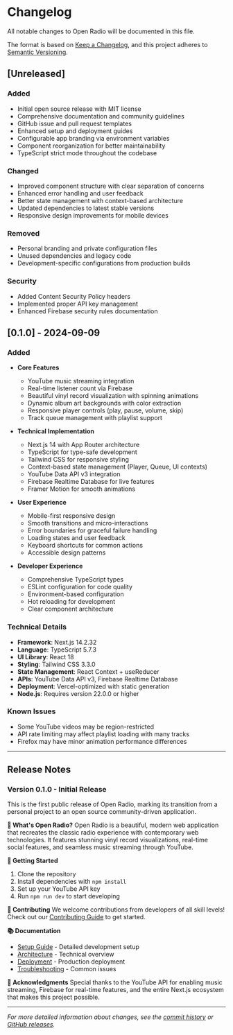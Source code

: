 # Changelog

All notable changes to Open Radio will be documented in this file.

The format is based on [Keep a Changelog](https://keepachangelog.com/en/1.0.0/),
and this project adheres to [Semantic Versioning](https://semver.org/spec/v2.0.0.html).

## [Unreleased]

### Added

- Initial open source release with MIT license
- Comprehensive documentation and community guidelines
- GitHub issue and pull request templates
- Enhanced setup and deployment guides
- Configurable app branding via environment variables
- Component reorganization for better maintainability
- TypeScript strict mode throughout the codebase

### Changed

- Improved component structure with clear separation of concerns
- Enhanced error handling and user feedback
- Better state management with context-based architecture
- Updated dependencies to latest stable versions
- Responsive design improvements for mobile devices

### Removed

- Personal branding and private configuration files
- Unused dependencies and legacy code
- Development-specific configurations from production builds

### Security

- Added Content Security Policy headers
- Implemented proper API key management
- Enhanced Firebase security rules documentation

## [0.1.0] - 2024-09-09

### Added

- **Core Features**
  - YouTube music streaming integration
  - Real-time listener count via Firebase
  - Beautiful vinyl record visualization with spinning animations
  - Dynamic album art backgrounds with color extraction
  - Responsive player controls (play, pause, volume, skip)
  - Track queue management with playlist support

- **Technical Implementation**
  - Next.js 14 with App Router architecture
  - TypeScript for type-safe development
  - Tailwind CSS for responsive styling
  - Context-based state management (Player, Queue, UI contexts)
  - YouTube Data API v3 integration
  - Firebase Realtime Database for live features
  - Framer Motion for smooth animations

- **User Experience**
  - Mobile-first responsive design
  - Smooth transitions and micro-interactions
  - Error boundaries for graceful failure handling
  - Loading states and user feedback
  - Keyboard shortcuts for common actions
  - Accessible design patterns

- **Developer Experience**
  - Comprehensive TypeScript types
  - ESLint configuration for code quality
  - Environment-based configuration
  - Hot reloading for development
  - Clear component architecture

### Technical Details

- **Framework**: Next.js 14.2.32
- **Language**: TypeScript 5.7.3
- **UI Library**: React 18
- **Styling**: Tailwind CSS 3.3.0
- **State Management**: React Context + useReducer
- **APIs**: YouTube Data API v3, Firebase Realtime Database
- **Deployment**: Vercel-optimized with static generation
- **Node.js**: Requires version 22.0.0 or higher

### Known Issues

- Some YouTube videos may be region-restricted
- API rate limiting may affect playlist loading with many tracks
- Firefox may have minor animation performance differences

---

## Release Notes

### Version 0.1.0 - Initial Release

This is the first public release of Open Radio, marking its transition from a personal project to an open source community-driven application.

**🎵 What's Open Radio?**
Open Radio is a beautiful, modern web application that recreates the classic radio experience with contemporary web technologies. It features stunning vinyl record visualizations, real-time social features, and seamless music streaming through YouTube.

**🚀 Getting Started**

1. Clone the repository
2. Install dependencies with `npm install`
3. Set up your YouTube API key
4. Run `npm run dev` to start developing

**🤝 Contributing**
We welcome contributions from developers of all skill levels! Check out our [Contributing Guide](./docs/CONTRIBUTING.md) to get started.

**📚 Documentation**

- [Setup Guide](./docs/SETUP.md) - Detailed development setup
- [Architecture](./docs/ARCHITECTURE.md) - Technical overview
- [Deployment](./docs/DEPLOYMENT.md) - Production deployment
- [Troubleshooting](./docs/TROUBLESHOOTING.md) - Common issues

**🙏 Acknowledgments**
Special thanks to the YouTube API for enabling music streaming, Firebase for real-time features, and the entire Next.js ecosystem that makes this project possible.

---

_For more detailed information about changes, see the [commit history](https://github.com/your-username/open-radio/commits/main) or [GitHub releases](https://github.com/your-username/open-radio/releases)._
